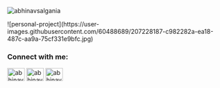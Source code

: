 <p align="left"> <img src="https://komarev.com/ghpvc/?username=abhinavsalgania&label=Profile%20views&color=0e75b6&style=flat" alt="abhinavsalgania" /> </p>
![personal-project](https://user-images.githubusercontent.com/60488689/207228187-c982282a-ea18-487c-aa9a-75cf331e9bfc.jpg)

<h3 align="left">Connect with me:</h3>
<p align="left">
<a href="https://twitter.com/abhinavsalgania" target="blank"><img align="center" src="https://raw.githubusercontent.com/rahuldkjain/github-profile-readme-generator/master/src/images/icons/Social/twitter.svg" alt="abhinavsalgania" height="30" width="40" /></a>
<a href="https://www.linkedin.com/in/abhinav-s-4837011a0/" target="blank"><img align="center" src="https://raw.githubusercontent.com/rahuldkjain/github-profile-readme-generator/master/src/images/icons/Social/linked-in-alt.svg" alt="abhinav-s" height="30" width="40" /></a>
<a href="https://instagram.com/abhinav_salgania" target="blank"><img align="center" src="https://raw.githubusercontent.com/rahuldkjain/github-profile-readme-generator/master/src/images/icons/Social/instagram.svg" alt="abhinav_salgania" height="30" width="40" /></a>
</p>

<!---
AbhinavSalgania/AbhinavSalgania is a ✨ special ✨ repository because its `README.md` (this file) appears on your GitHub profile.
You can click the Preview link to take a look at your changes.
--->
